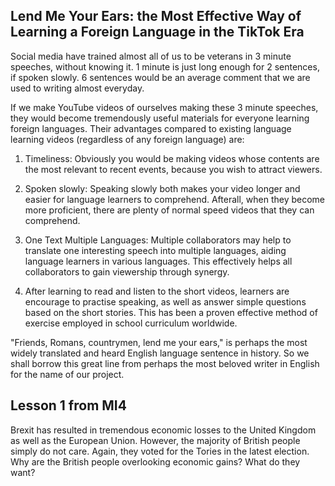 ## Lend Me Your Ears: the Most Effective Way of Learning a Foreign Language in the TikTok Era

Social media have trained almost all of us to be veterans in 3 minute speeches, without knowing it. 1 minute is just long enough for 2 sentences, if spoken slowly. 6 sentences would be an average comment that we are used to writing almost everyday.

If we make YouTube videos of ourselves making these 3 minute speeches, they would become tremendously useful materials for everyone learning foreign languages. Their advantages compared to existing language learning videos (regardless of any foreign language) are:

1) Timeliness: Obviously you would be making videos whose contents are the most relevant to recent events, because you wish to attract viewers.

2) Spoken slowly: Speaking slowly both makes your video longer and easier for language learners to comprehend. Afterall, when they become more proficient, there are plenty of normal speed videos that they can comprehend.

3) One Text Multiple Languages: Multiple collaborators may help to translate one interesting speech into multiple languages, aiding language learners in various languages. This effectively helps all collaborators to gain viewership through synergy.

4) After learning to read and listen to the short videos, learners are encourage to practise speaking, as well as answer simple questions based on the short stories. This has been a proven effective method of exercise employed in school curriculum worldwide.

"Friends, Romans, countrymen, lend me your ears," is perhaps the most widely translated and heard English language sentence in history. So we shall borrow this great line from perhaps the most beloved writer in English for the name of our project.


## Lesson 1 from MI4

Brexit has resulted in tremendous economic losses to the United Kingdom as well as the European Union. However, the majority of British people simply do not care. Again, they voted for the Tories in the latest election. Why are the British people overlooking economic gains? What do they want?
